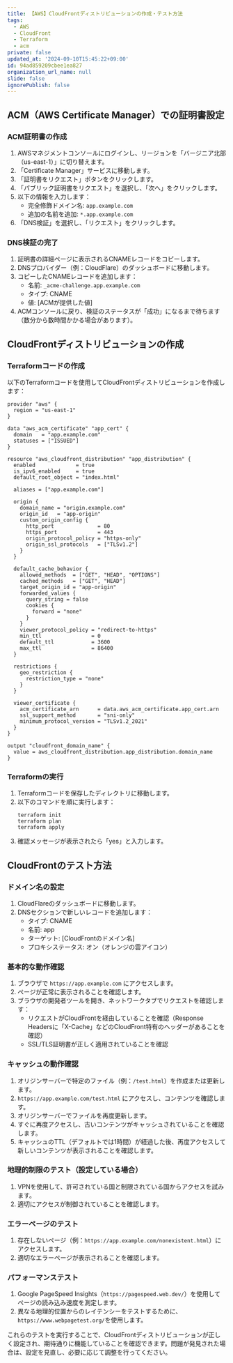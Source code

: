 ```yaml
---
title: 【AWS】CloudFrontディストリビューションの作成・テスト方法
tags:
  - AWS
  - CloudFront
  - Terraform
  - acm
private: false
updated_at: '2024-09-10T15:45:22+09:00'
id: 94ad859209cbee1ea827
organization_url_name: null
slide: false
ignorePublish: false
---
```

## ACM（AWS Certificate Manager）での証明書設定

### ACM証明書の作成

1. AWSマネジメントコンソールにログインし、リージョンを「バージニア北部（us-east-1）」に切り替えます。
2. 「Certificate Manager」サービスに移動します。
3. 「証明書をリクエスト」ボタンをクリックします。
4. 「パブリック証明書をリクエスト」を選択し、「次へ」をクリックします。
5. 以下の情報を入力します：
   - 完全修飾ドメイン名: ```app.example.com```
   - 追加の名前を追加: ```*.app.example.com```
6. 「DNS検証」を選択し、「リクエスト」をクリックします。

### DNS検証の完了

1. 証明書の詳細ページに表示されるCNAMEレコードをコピーします。
2. DNSプロバイダー（例：CloudFlare）のダッシュボードに移動します。
3. コピーしたCNAMEレコードを追加します：
   - 名前: ```_acme-challenge.app.example.com```
   - タイプ: CNAME
   - 値: [ACMが提供した値]
4. ACMコンソールに戻り、検証のステータスが「成功」になるまで待ちます（数分から数時間かかる場合があります）。

## CloudFrontディストリビューションの作成

### Terraformコードの作成

以下のTerraformコードを使用してCloudFrontディストリビューションを作成します：

```
provider "aws" {
  region = "us-east-1"
}

data "aws_acm_certificate" "app_cert" {
  domain   = "app.example.com"
  statuses = ["ISSUED"]
}

resource "aws_cloudfront_distribution" "app_distribution" {
  enabled             = true
  is_ipv6_enabled     = true
  default_root_object = "index.html"

  aliases = ["app.example.com"]

  origin {
    domain_name = "origin.example.com"
    origin_id   = "app-origin"
    custom_origin_config {
      http_port              = 80
      https_port             = 443
      origin_protocol_policy = "https-only"
      origin_ssl_protocols   = ["TLSv1.2"]
    }
  }

  default_cache_behavior {
    allowed_methods  = ["GET", "HEAD", "OPTIONS"]
    cached_methods   = ["GET", "HEAD"]
    target_origin_id = "app-origin"
    forwarded_values {
      query_string = false
      cookies {
        forward = "none"
      }
    }
    viewer_protocol_policy = "redirect-to-https"
    min_ttl                = 0
    default_ttl            = 3600
    max_ttl                = 86400
  }

  restrictions {
    geo_restriction {
      restriction_type = "none"
    }
  }

  viewer_certificate {
    acm_certificate_arn      = data.aws_acm_certificate.app_cert.arn
    ssl_support_method       = "sni-only"
    minimum_protocol_version = "TLSv1.2_2021"
  }
}

output "cloudfront_domain_name" {
  value = aws_cloudfront_distribution.app_distribution.domain_name
}
```

### Terraformの実行

1. Terraformコードを保存したディレクトリに移動します。
2. 以下のコマンドを順に実行します：
   ```
   terraform init
   terraform plan
   terraform apply
   ```
3. 確認メッセージが表示されたら「yes」と入力します。

## CloudFrontのテスト方法

### ドメイン名の設定

1. CloudFlareのダッシュボードに移動します。
2. DNSセクションで新しいレコードを追加します：
   - タイプ: CNAME
   - 名前: app
   - ターゲット: [CloudFrontのドメイン名]
   - プロキシステータス: オン（オレンジの雲アイコン）

### 基本的な動作確認

1. ブラウザで ```https://app.example.com``` にアクセスします。
2. ページが正常に表示されることを確認します。
3. ブラウザの開発者ツールを開き、ネットワークタブでリクエストを確認します：
   - リクエストがCloudFrontを経由していることを確認（Response Headersに「X-Cache」などのCloudFront特有のヘッダーがあることを確認）
   - SSL/TLS証明書が正しく適用されていることを確認

### キャッシュの動作確認

1. オリジンサーバーで特定のファイル（例：```/test.html```）を作成または更新します。
2. ```https://app.example.com/test.html``` にアクセスし、コンテンツを確認します。
3. オリジンサーバーでファイルを再度更新します。
4. すぐに再度アクセスし、古いコンテンツがキャッシュされていることを確認します。
5. キャッシュのTTL（デフォルトでは1時間）が経過した後、再度アクセスして新しいコンテンツが表示されることを確認します。

### 地理的制限のテスト（設定している場合）

1. VPNを使用して、許可されている国と制限されている国からアクセスを試みます。
2. 適切にアクセスが制御されていることを確認します。

### エラーページのテスト

1. 存在しないページ（例：```https://app.example.com/nonexistent.html```）にアクセスします。
2. 適切なエラーページが表示されることを確認します。

### パフォーマンステスト

1. Google PageSpeed Insights（```https://pagespeed.web.dev/```）を使用してページの読み込み速度を測定します。
2. 異なる地理的位置からのレイテンシーをテストするために、```https://www.webpagetest.org/```を使用します。

これらのテストを実行することで、CloudFrontディストリビューションが正しく設定され、期待通りに機能していることを確認できます。問題が発見された場合は、設定を見直し、必要に応じて調整を行ってください。
